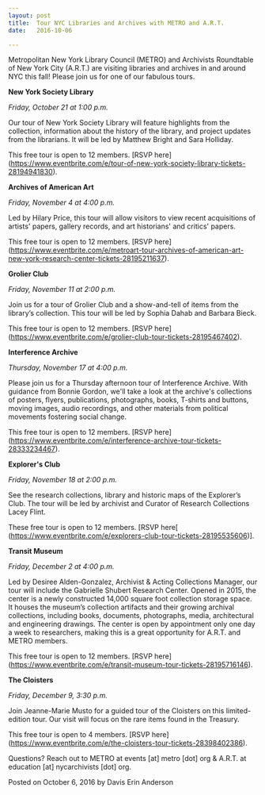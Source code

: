 ```yaml
---
layout: post
title:  Tour NYC Libraries and Archives with METRO and A.R.T.
date:   2016-10-06

---
```

Metropolitan New York Library Council (METRO) and Archivists Roundtable of New York City (A.R.T.) are visiting libraries and archives in and around NYC this fall! Please join us for one of our fabulous tours.

**New York Society Library**

_Friday, October 21 at 1:00 p.m._

Our tour of New York Society Library will feature highlights from the collection, information about the history of the library, and project updates from the librarians. It will be led by Matthew Bright and Sara Holliday.

This free tour is open to 12 members. [RSVP here] (https://www.eventbrite.com/e/tour-of-new-york-society-library-tickets-28194941830).

**Archives of American Art**

_Friday, November 4 at 4:00 p.m._

Led by Hilary Price, this tour will allow visitors to view recent acquisitions of artists' papers, gallery records, and art historians' and critics' papers.

This free tour is open to 12 members. [RSVP here] (https://www.eventbrite.com/e/metroart-tour-archives-of-american-art-new-york-research-center-tickets-28195211637).

**Grolier Club**

_Friday, November 11 at 2:00 p.m._

Join us for a tour of Grolier Club and a show-and-tell of items from the library’s collection. This tour will be led by Sophia Dahab and Barbara Bieck.

This free tour is open to 12 members. [RSVP here] (https://www.eventbrite.com/e/grolier-club-tour-tickets-28195467402).

**Interference Archive**

_Thursday, November 17 at 4:00 p.m._

Please join us for a Thursday afternoon tour of Interference Archive. With guidance from Bonnie Gordon, we'll take a look at the archive's collections of posters, flyers, publications, photographs, books, T-shirts and buttons, moving images, audio recordings, and other materials from political movements fostering social change.

This free tour is open to 12 members. [RSVP here] (https://www.eventbrite.com/e/interference-archive-tour-tickets-28333234467).

**Explorer's Club**

_Friday, November 18 at 2:00 p.m._

See the research collections, library and historic maps of the Explorer’s Club. The tour will be led by archivist and Curator of Research Collections Lacey Flint.

These free tour is open to 12 members. [RSVP here[ (https://www.eventbrite.com/e/explorers-club-tour-tickets-28195535606)].

**Transit Museum**

_Friday, December 2 at 4:00 p.m._

Led by Desiree Alden-Gonzalez, Archivist & Acting Collections Manager, our tour will include the Gabrielle Shubert Research Center. Opened in 2015, the center is a newly constructed 14,000 square foot collection storage space. It houses the museum’s collection artifacts and their growing archival collections, including books, documents, photographs, media, architectural and engineering drawings. The center is open by appointment only one day a week to researchers, making this is a great opportunity for A.R.T. and METRO members.

This free tour is open to 12 members. [RSVP here] (https://www.eventbrite.com/e/transit-museum-tour-tickets-28195716146).

**The Cloisters**

_Friday, December 9, 3:30 p.m._

Join Jeanne-Marie Musto for a guided tour of the Cloisters on this limited-edition tour. Our visit will focus on the rare items found in the Treasury.

This free tour is open to 4 members. [RSVP here] (https://www.eventbrite.com/e/the-cloisters-tour-tickets-28398402386).

Questions? Reach out to METRO at events [at] metro [dot] org & A.R.T. at education [at] nycarchivists [dot] org.

Posted on October 6, 2016 by Davis Erin Anderson
